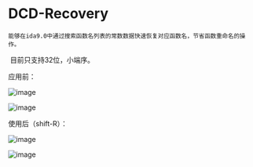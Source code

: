 # DCD-Recovery

    能够在ida9.0中通过搜索函数名列表的常数数据快速恢复对应函数名，节省函数重命名的操作。

​    目前只支持32位，小端序。

应用前：

![image](https://github.com/user-attachments/assets/7bc989f9-2157-406e-83b8-eff1feeae62e)


![image](https://github.com/user-attachments/assets/d414f033-9246-45fa-ae34-cc5546d7a30d)


使用后（shift-R）：

![image](https://github.com/user-attachments/assets/e55dbf96-0500-462d-b47c-1555b04f0493)

![image](https://github.com/user-attachments/assets/f8c1a9ad-f766-4bf5-b7fb-81b78da37b10)

